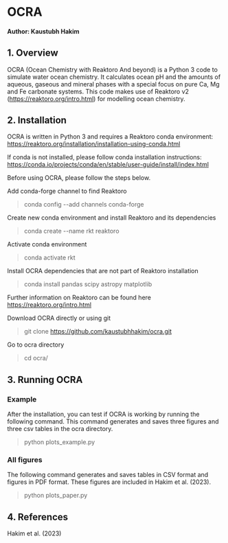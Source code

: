 # OCRA #
#### Author: Kaustubh Hakim ####

## 1. Overview ##

OCRA (Ocean Chemistry with Reaktoro And beyond) is a Python 3 code to simulate water ocean chemistry. It calculates ocean pH and the amounts of aqueous, gaseous and mineral phases with a special focus on pure Ca, Mg and Fe carbonate systems. This code makes use of Reaktoro v2 (https://reaktoro.org/intro.html) for modelling ocean chemistry.

## 2. Installation ##

OCRA is written in Python 3 and requires a Reaktoro conda environment: https://reaktoro.org/installation/installation-using-conda.html

If conda is not installed, please follow conda installation instructions: https://conda.io/projects/conda/en/stable/user-guide/install/index.html

Before using OCRA, please follow the steps below. 

Add conda-forge channel to find Reaktoro

> conda config --add channels conda-forge

Create new conda environment and install Reaktoro and its dependencies

> conda create --name rkt reaktoro

Activate conda environment

> conda activate rkt

Install OCRA dependencies that are not part of Reaktoro installation

> conda install pandas scipy astropy matplotlib

Further information on Reaktoro can be found here https://reaktoro.org/intro.html

Download OCRA directly or using git

> git clone https://github.com/kaustubhhakim/ocra.git

Go to ocra directory

> cd ocra/

## 3. Running OCRA ##

### Example ###

After the installation, you can test if OCRA is working by running the following command. This command generates and saves three figures and three csv tables in the ocra directory.

> python plots_example.py

### All figures ###

The following command generates and saves tables in CSV format and figures in PDF format. These figures are included in Hakim et al. (2023).

> python plots_paper.py

## 4. References ##

Hakim et al. (2023)
